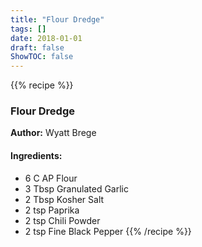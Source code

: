 ```yaml
---
title: "Flour Dredge"
tags: []
date: 2018-01-01
draft: false
ShowTOC: false
---
```


{{% recipe %}}

### Flour Dredge

**Author:** Wyatt Brege



#### Ingredients:

-   6 C AP Flour
-   3 Tbsp Granulated Garlic
-   2 Tbsp Kosher Salt
-   2 tsp Paprika
-   2 tsp Chili Powder
-   2 tsp Fine Black Pepper
{{% /recipe %}}
